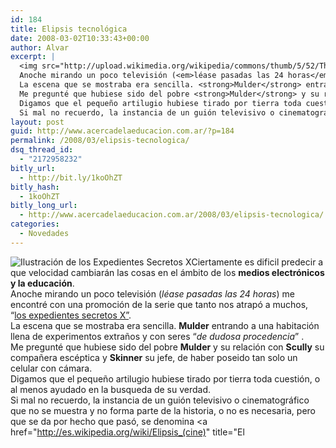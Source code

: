 ```yaml
---
id: 184
title: Elipsis tecnológica
date: 2008-03-02T10:33:43+00:00
author: Alvar
excerpt: |
  <img src="http://upload.wikimedia.org/wikipedia/commons/thumb/5/52/The_X-Files_Pinball_Machine-14.jpg/250px-The_X-Files_Pinball_Machine-14.jpg" alt="Ilustración de los Expedientes Secretos X" />Ciertamente es dificil predecir a que velocidad cambiarán las cosas en el ámbito de los <strong>medios electrónicos y la educación</strong>.<br />
  Anoche mirando un poco televisión (<em>léase pasadas las 24 horas</em>) me encontré con una promoción de la serie que tanto nos atrapó a muchos, &#8220;<a href="http://es.wikipedia.org/wiki/The_X_Files" title="Los expedientes x en wikipedia">los expedientes secretos X&#8221;</a>.<br />
  La escena que se mostraba era sencilla. <strong>Mulder</strong> entrando a una habitación llena de experimentos extraños y con seres &#8220;<em>de dudosa procedencia</em>&#8221; .<br />
  Me pregunté que hubiese sido del pobre <strong>Mulder</strong> y su relación con <strong>Scully</strong> su compañera escéptica y <strong>Skinner</strong> su jefe, de haber poseido tan solo un celular con cámara.<br />
  Digamos que el pequeño artilugio hubiese tirado por tierra toda cuestión, o al menos ayudado en la busqueda de su verdad.<br />
  Si mal no recuerdo, la instancia de un guión televisivo o cinematográfico que no se muestra y no forma parte de la historia, o no es necesaria, pero que se da por hecho que pasó, se denomina <a href="http://es.wikipedia.org/wiki/Elipsis_(cine)" title="El
layout: post
guid: http://www.acercadelaeducacion.com.ar/?p=184
permalink: /2008/03/elipsis-tecnologica/
dsq_thread_id:
  - "2172958232"
bitly_url:
  - http://bit.ly/1koOhZT
bitly_hash:
  - 1koOhZT
bitly_long_url:
  - http://www.acercadelaeducacion.com.ar/2008/03/elipsis-tecnologica/
categories:
  - Novedades
---
```

<img src="http://upload.wikimedia.org/wikipedia/commons/thumb/5/52/The_X-Files_Pinball_Machine-14.jpg/250px-The_X-Files_Pinball_Machine-14.jpg" alt="Ilustración de los Expedientes Secretos X" />Ciertamente es dificil predecir a que velocidad cambiarán las cosas en el ámbito de los <strong>medios electrónicos y la educación</strong>.<br />
Anoche mirando un poco televisión (<em>léase pasadas las 24 horas</em>) me encontré con una promoción de la serie que tanto nos atrapó a muchos, &#8220;<a href="http://es.wikipedia.org/wiki/The_X_Files" title="Los expedientes x en wikipedia">los expedientes secretos X&#8221;</a>.<br />
La escena que se mostraba era sencilla. <strong>Mulder</strong> entrando a una habitación llena de experimentos extraños y con seres &#8220;<em>de dudosa procedencia</em>&#8221; .<br />
Me pregunté que hubiese sido del pobre <strong>Mulder</strong> y su relación con <strong>Scully</strong> su compañera escéptica y <strong>Skinner</strong> su jefe, de haber poseido tan solo un celular con cámara.<br />
Digamos que el pequeño artilugio hubiese tirado por tierra toda cuestión, o al menos ayudado en la busqueda de su verdad.<br />
Si mal no recuerdo, la instancia de un guión televisivo o cinematográfico que no se muestra y no forma parte de la historia, o no es necesaria, pero que se da por hecho que pasó, se denomina <a href="http://es.wikipedia.org/wiki/Elipsis_(cine)" title="El
